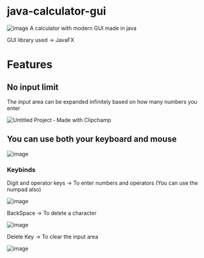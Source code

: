 # java-calculator-gui
![image](https://user-images.githubusercontent.com/71140719/115362579-4f96e480-a1df-11eb-83ba-51b89e407d13.png)
A calculator with modern GUI made in java

GUI library used -> JavaFX

# Features

## No input limit
The input area can be expanded infinitely based on how many numbers you enter

![Untitled Project ‐ Made with Clipchamp](https://user-images.githubusercontent.com/71140719/115110378-c55d3f00-9f98-11eb-9f84-eb586a91c1d4.gif)

## You can use both your keyboard and mouse 
![image](https://user-images.githubusercontent.com/71140719/115110508-677d2700-9f99-11eb-962f-2d2edd62472c.png)

### Keybinds
Digit and operator keys -> To enter numbers and operators (You can use the numpad also)

![image](https://user-images.githubusercontent.com/71140719/115110710-597bd600-9f9a-11eb-9a77-6611bb7eca62.png)

BackSpace -> To delete a character

![image](https://user-images.githubusercontent.com/71140719/115110726-6f899680-9f9a-11eb-8b8a-18d0d4525399.png)

Delete Key -> To clear the input area

![image](https://user-images.githubusercontent.com/71140719/115110739-816b3980-9f9a-11eb-9065-f17354ef31eb.png)
